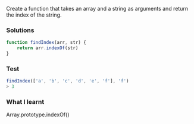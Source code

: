Create a function that takes an array and a string as arguments and return the index of the string.

### Solutions

```js
function findIndex(arr, str) {
	return arr.indexOf(str)
}

```

### Test
```js
findIndex(['a', 'b', 'c', 'd', 'e', 'f'], 'f')
> 3

```

### What I learnt
Array.prototype.indexOf()